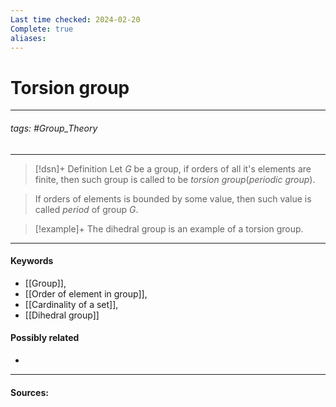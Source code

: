```yaml
---
Last time checked: 2024-02-20
Complete: true
aliases:
---
```

# Torsion group
***
###### tags: #Group_Theory 
***
>[!dsn]+ Definition
>Let $G$ be a group, if orders of all it's elements are finite, then such group is called to be *torsion group*(*periodic group*).

>If orders of elements is bounded by some value, then such value is called *period* of group $G$.

>[!example]+ 
>The dihedral group is an example of a torsion group.  
***
#### Keywords
- [[Group]],
- [[Order of element in group]],
- [[Cardinality of a set]],
- [[Dihedral group]]
#### Possibly related
- 
***
#### Sources: